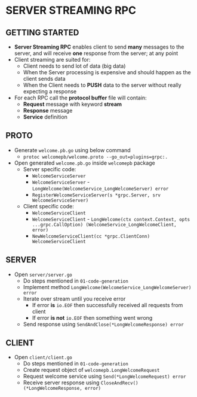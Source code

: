 # SERVER STREAMING RPC

## GETTING STARTED

* **Server Streaming RPC** enables client to send **many** messages to the server, and will receive **one** response from the server; at any point
* Client streaming are suited for:
  * Client needs to send lot of data (big data)
  * When the Server processing is expensive and should happen as the client sends data
  * When the Client needs to **PUSH** data to the server without really expecting a response
* For each RPC call the **protocol buffer** file will contain:
  * **Request** message with keyword **stream**
  * **Response** message
  * **Service** definition

## PROTO

* Generate `welcome.pb.go` using below command
  * `protoc welcomepb/welcome.proto --go_out=plugins=grpc:.`
* Open generated `welcome.pb.go` inside `welcomepb` package
  * Server specific code:
    * `WelcomeServiceServer`
    * `WelcomeServiceServer` - `LongWelcome(WelcomeService_LongWelcomeServer) error`
    * `RegisterWelcomeServiceServer(s *grpc.Server, srv WelcomeServiceServer)`
  * Client specific code:
    * `WelcomeServiceClient`
    * `WelcomeServiceClient` - `LongWelcome(ctx context.Context, opts ...grpc.CallOption) (WelcomeService_LongWelcomeClient, error)`
    * `NewWelcomeServiceClient(cc *grpc.ClientConn) WelcomeServiceClient`

## SERVER

* Open `server/server.go`
  * Do steps mentioned in `01-code-generation`
  * Implement method `LongWelcome(WelcomeService_LongWelcomeServer) error`
  * Iterate over stream until you receive error
    * If error **is** `io.EOF` then successfully received all requests from client
    * If error **is not** `io.EOF` then something went wrong
  * Send response using `SendAndClose(*LongWelcomeResponse) error`

## CLIENT

* Open `client/client.go`
  * Do steps mentioned in `01-code-generation`
  * Create request object of `welcomepb.LongWelcomeRequest`
  * Request welcome service using `Send(*LongWelcomeRequest) error`
  * Receive server response using `CloseAndRecv() (*LongWelcomeResponse, error)`
